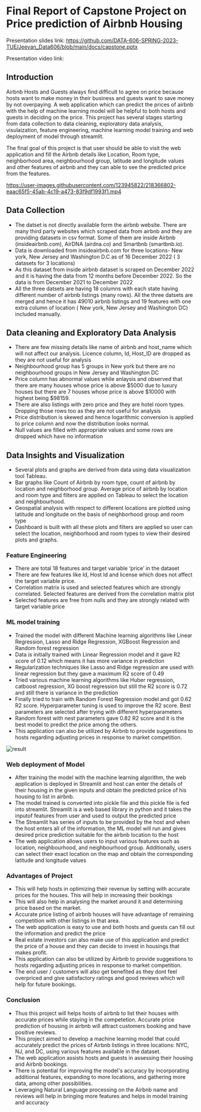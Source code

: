 # Final Report of Capstone Project on Price prediction of Airbnb Housing

Presentation slides link: https://github.com/DATA-606-SPRING-2023-TUE/Jeevan_Data606/blob/main/docs/capstone.pptx

Presentation video link: 

## Introduction

Airbnb Hosts and Guests always find difficult to agree on price because hosts want to make money in their business and guests want to save money by not overpaying. A web application which can predict the prices of airbnb with the help of machine learning model will be helpful to both hosts and guests in deciding on the price. This project has several stages starting from data collection to data cleaning, exploratory data analysis, visulaization, feature engineering, machine learning model training and web deployment of model through streamlit.

The final goal of this project is that user should be able to visit the web application and fill the Airbnb details like Location, Room type, neighborhood area, neighbourhood group, latitude and longitude values and other features of airbnb and they can able to see the predicted price from the features.

https://user-images.githubusercontent.com/123945822/218366802-eaac65f5-45ab-4c19-a473-83f9df1993f1.mp4

## Data Collection

- The datset is not directly available form the airbnb website. There are many third party websites which scraped data from airbnb and they are providing datasets in csv format. Some of them are inside Airbnb (insideairbnb.com), AirDNA (airdna.co) and Smartbnb (smartbnb.io). 
- Data is downloaded from insideairbnb.com for three locations- New york, New Jersey and Washington D.C as of 16 December 2022 ( 3 datasets for 3 locations)
- As this dataset from inside airbnb dataset is scraped on December 2022 and it is having the data from 12 months before December 2022. So the data is from December 2021 to December 2022 
- All the three datsets are having 18 columns with each state having different number of airbnb listings (many rows). All the three datsets are merged and hence it has 49010 airbnb listings and 19 features with one extra column of location ( New york, New Jersey and Washington DC) included manually.


## **Data cleaning and Exploratory Data Analysis**

- There are few missing details like name of airbnb and host_name which will not affect our analysis. Licence column, Id, Host_ID are dropped as they are not useful for analysis
- Neighbourhood group has 5 groups in New york but there are no neighbourhood groups in New Jersey and Washington DC
- Price column has abnormal values while anlaysis and observed that there are many houses whose price is above $5000 due to luxury houses but there are 7 houses whose price is above $10000 with highest being $98159.
- There are also listings with zero price and they are hotel room types. Dropping those rows too as they are not useful for analysis
- Price distribution is skewed and hence logarithmic conversion is applied to price column and now the distribution looks normal.
- Null values are filled with appropriate values and some rows are dropped which have no information

## **Data Insights and Visualization**

-  Several plots and graphs are derived from data using data visualization tool Tableau.
-  Bar graphs like Count of Airbnb by room type, count of airbnb by location and neighborhood group. Average price of airbnb by location and room type and filters are applied on Tableau to select the location and neighbourhood.
-  Geospatial analysis with respect to different locations are plotted using latitude and longitude on the basis of neighborhood group and room type
-  Dashboard is built with all these plots and filters are applied so user can select the location, neighborhood and room types to view their desired plots and graphs.

### **Feature Engineering**

-  There are total 18 features and target variable ‘price’ in the dataset
-  There are few features like Id, Host Id and license which does not affect the target variable price. 
-  Correlation matrix is used and selected features which are strongly correlated. Selected features are derived from the correlation matrix plot
-  Selected features are free from nulls and they are strongly related with target variable price

### **ML model training**

-  Trained the model with different Machine learning algorithms like Linear Regression, Lasso and Ridge Regression, XGBoost Regression and Random forest regression
-  Data is initially trained with Linear Regression model and it gave R2 score of 0.12 which means it has more variance in prediction
-  Regularization techniques like Lasso and Ridge regression are used with linear regression but they gave a maximum R2 score of 0.49
-  Tried various machine learning algorithms like Huber regression, catboost regression, XG boost regression but still the R2 score is 0.72 and still there is variance in the prediction
-  Finally tried to train with Random Forest Regression model and got 0.62 R2 score. Hyperparameter tuning is used to improve the R2 score. Best parameters are selected after trying with different hyperparameters
-  Random forest with nest parameters gave 0.82 R2 score and it is the best model to predict the price among the others.
-  This application can also be utilized by Airbnb to provide suggestions to hosts regarding adjusting prices in response to market competition.


![result](https://github.com/Jeevan060397/Jeevan_Data606/assets/123945822/6750c69b-b123-476b-8772-b1e94bc3a062)



### **Web deployment of Model**

- After training the model with the machine learning algorithm, the web application is deployed in Streamlit and host can enter the details of their housing in the given inputs and obtain the predicted priice of his housing to list in airbnb.
- The model trained is converted into pickle file and this pickle file is fed into streamlit. Streamlit is a web based library in python and it takes the inputof features from user and used to output the predicted price
- The Streamlit has series of inputs to be provided by the host and when the host enters all of the information, the ML model will run and gives desired price prediction suitable for the airbnb location to the host
- The web application allows users to input various features such as location, neighbourhood, and neighbourhood group. Additionally, users can select their exact location on the map and obtain the corresponding latitude and longitude values


### **Advantages of Project**

- This will help hosts in optimizing their revenue by setting with accurate prices for the houses. This will help in increasing their bookings
- This will also help in analysing the market around it and determining price based on the market.
- Accurate price listing of airbnb houses will have advantage of remaining competition with other listings in that area.
- The web application is easy to use and both hosts and guests can fill out the information and predict the price
- Real estate investors can also make use of this application and predict the price of a house and they can decide to invest in housings that makes profit.
- This application can also be utilized by Airbnb to provide suggestions to hosts regarding adjusting prices in response to market competition.
- The end user / customers will also get benefited as they dont feel overpriced and give satisfactory ratings and good reviews which will help for future bookings.

### **Conclusion**

- Thus this project will helps hosts of airbnb to list their houses with accurate prices while staying in the competetion. Accurate price prediction of housing in airbnb will attract customers booking and have positive reviews.
- This project aimed to develop a machine learning model that could accurately predict the prices of Airbnb listings in three locations: NYC, NJ, and DC, using various features available in the dataset.
- The web application assists hosts and guests in assessing their housing and Airbnb bookings.
- There is potential for improving the model's accuracy by incorporating additional features, expanding to more locations, and gathering more data, among other possibilities.
- Leveraging Natural Language processing on the Airbnb name and reviews will help in bringing more features and helps in model training and accuracy








